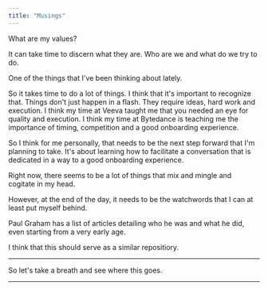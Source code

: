 ```yaml
---
title: "Musings"
---
```

What are my values?

It can take time to discern what they are. Who are we and what do we try to do.

One of the things that I've been thinking about lately.

So it takes time to do a lot of things. I think that it's important to recognize that.
Things don't just happen in a flash. They require ideas, hard work and execution. I think my time at Veeva taught me that you needed an eye for quality and execution. I think my time at Bytedance is teaching me the importance of timing, competition and a good onboarding experience.

So I think for me personally, that needs to be the next step forward that I'm planning to take. It's about learning how to facilitate a conversation that is dedicated in a way to a good onboarding experience.

Right now, there seems to be a lot of things that mix and mingle and cogitate in my head.

However, at the end of the day, it needs to be the watchwords that I can at least put myself behind.

Paul Graham has a list of articles detailing who he was and what he did, even starting from a very early age.

I think that this should serve as a similar repositiory.


---

So let's take a breath and see where this goes.

---
